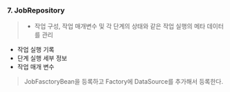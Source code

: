 ### 7. JobRepository
> -  작업 구성, 작업 매개변수 및 각 단계의 상태와 같은 작업 실행의 메타 데이터를 관리
- 작업 실행 기록
- 단계 실행 세부 정보
- 작업 매개 변수

> JobFasctoryBean을 등록하고 Factory에 DataSource를 추가해서 등록한다. 